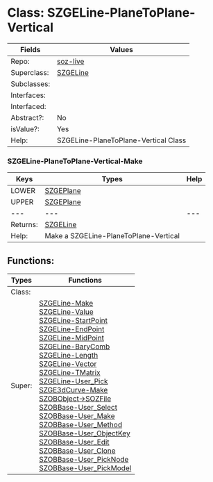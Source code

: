 
# Class:	SZGELine-PlaneToPlane-Vertical

| Fields | Values |
| --------- | --------- |
| Repo: | [soz-live](/repos/soz-live.html) |
| Superclass: | [SZGELine](SZGELine.html) |
| Subclasses: |  |
| Interfaces: |  |
| Interfaced: |  |
| Abstract?: | No |
| isValue?: | Yes |
| Help: | SZGELine-PlaneToPlane-Vertical Class |

### SZGELine-PlaneToPlane-Vertical-Make

| Keys | Types | Help |
| --------- | --------- | --------- |
| LOWER | [SZGEPlane](SZGEPlane.html) |  |
| UPPER | [SZGEPlane](SZGEPlane.html) |  |
| --- | --- | --- |
| Returns: | [SZGELine](SZGELine.html) |
| Help: | Make a SZGELine-PlaneToPlane-Vertical |


## Functions:

| Types | Functions |
| --------- | --------- |
| Class: |  |
| Super: | [SZGELine-Make](SZGELine.html) <br> [SZGELine-Value](SZGELine.html) <br> [SZGELine-StartPoint](SZGELine.html) <br> [SZGELine-EndPoint](SZGELine.html) <br> [SZGELine-MidPoint](SZGELine.html) <br> [SZGELine-BaryComb](SZGELine.html) <br> [SZGELine-Length](SZGELine.html) <br> [SZGELine-Vector](SZGELine.html) <br> [SZGELine-TMatrix](SZGELine.html) <br> [SZGELine-User_Pick](SZGELine.html) <br> [SZGE3dCurve-Make](SZGE3dCurve.html) <br> [SZOBObject->SOZFile](SZOBObject.html) <br> [SZOBBase-User_Select](SZOBBase.html) <br> [SZOBBase-User_Make](SZOBBase.html) <br> [SZOBBase-User_Method](SZOBBase.html) <br> [SZOBBase-User_ObjectKey](SZOBBase.html) <br> [SZOBBase-User_Edit](SZOBBase.html) <br> [SZOBBase-User_Clone](SZOBBase.html) <br> [SZOBBase-User_PickNode](SZOBBase.html) <br> [SZOBBase-User_PickModel](SZOBBase.html) |


